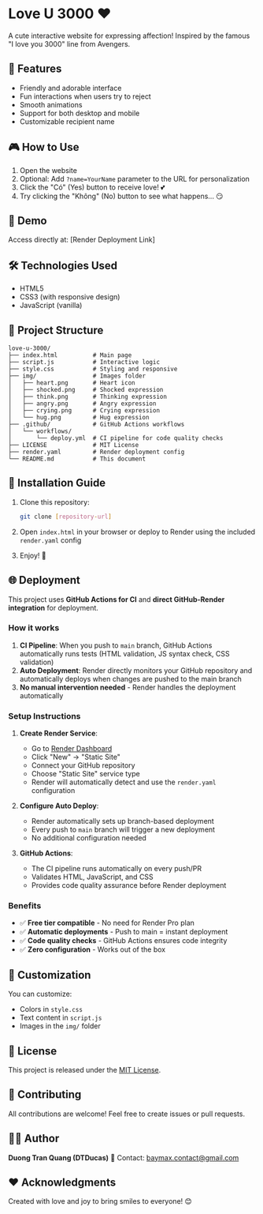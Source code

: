 # Love U 3000 ❤️

A cute interactive website for expressing affection! Inspired by the famous "I love you 3000" line from Avengers.

## 🌟 Features

- Friendly and adorable interface
- Fun interactions when users try to reject
- Smooth animations
- Support for both desktop and mobile
- Customizable recipient name

## 🎮 How to Use

1. Open the website
2. Optional: Add `?name=YourName` parameter to the URL for personalization
3. Click the "Có" (Yes) button to receive love! 💕
4. Try clicking the "Không" (No) button to see what happens... 😏

## 📱 Demo

Access directly at: [Render Deployment Link]

## 🛠️ Technologies Used

- HTML5
- CSS3 (with responsive design)
- JavaScript (vanilla)

## 📁 Project Structure

```
love-u-3000/
├── index.html          # Main page
├── script.js           # Interactive logic
├── style.css           # Styling and responsive
├── img/                # Images folder
│   ├── heart.png       # Heart icon
│   ├── shocked.png     # Shocked expression
│   ├── think.png       # Thinking expression
│   ├── angry.png       # Angry expression
│   ├── crying.png      # Crying expression
│   └── hug.png         # Hug expression
├── .github/            # GitHub Actions workflows
│   └── workflows/
│       └── deploy.yml  # CI pipeline for code quality checks
├── LICENSE             # MIT License
├── render.yaml         # Render deployment config
└── README.md           # This document
```

## 🚀 Installation Guide

1. Clone this repository:

   ```bash
   git clone [repository-url]
   ```

2. Open `index.html` in your browser or deploy to Render using the included `render.yaml` config

3. Enjoy! 🎉

## 🌐 Deployment

This project uses **GitHub Actions for CI** and **direct GitHub-Render integration** for deployment.

### How it works

1. **CI Pipeline**: When you push to `main` branch, GitHub Actions automatically runs tests (HTML validation, JS syntax check, CSS validation)
2. **Auto Deployment**: Render directly monitors your GitHub repository and automatically deploys when changes are pushed to the main branch
3. **No manual intervention needed** - Render handles the deployment automatically

### Setup Instructions

1. **Create Render Service**:

   - Go to [Render Dashboard](https://render.com)
   - Click "New" → "Static Site"
   - Connect your GitHub repository
   - Choose "Static Site" service type
   - Render will automatically detect and use the `render.yaml` configuration

2. **Configure Auto Deploy**:

   - Render automatically sets up branch-based deployment
   - Every push to `main` branch will trigger a new deployment
   - No additional configuration needed

3. **GitHub Actions**:
   - The CI pipeline runs automatically on every push/PR
   - Validates HTML, JavaScript, and CSS
   - Provides code quality assurance before Render deployment

### Benefits

- ✅ **Free tier compatible** - No need for Render Pro plan
- ✅ **Automatic deployments** - Push to main = instant deployment
- ✅ **Code quality checks** - GitHub Actions ensures code integrity
- ✅ **Zero configuration** - Works out of the box

## 🎨 Customization

You can customize:

- Colors in `style.css`
- Text content in `script.js`
- Images in the `img/` folder

## 📝 License

This project is released under the [MIT License](LICENSE).

## 🤝 Contributing

All contributions are welcome! Feel free to create issues or pull requests.

## 👨‍💻 Author

**Duong Tran Quang (DTDucas)**
📧 Contact: [baymax.contact@gmail.com](mailto:baymax.contact@gmail.com)

## ❤️ Acknowledgments

Created with love and joy to bring smiles to everyone! 😊
